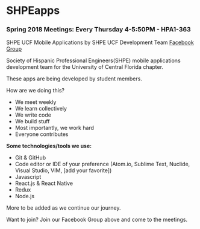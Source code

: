 # SHPEapps
### Spring 2018 Meetings: Every Thursday 4-5:50PM - HPA1-363

SHPE UCF Mobile Applications by SHPE UCF Development Team [Facebook Group](https://www.facebook.com/groups/shpeucfapps/)

Society of Hispanic Professional Engineers(SHPE) mobile applications development team for the University of Central Florida chapter.

These apps are being developed by student members.

How are we doing this?

- We meet weekly
- We learn collectively
- We write code
- We build stuff
- Most importantly, we work hard
- Everyone contributes

**Some technologies/tools we use:**
- Git & GitHub
- Code editor or IDE of your preference (Atom.io, Sublime Text, Nuclide, Visual Studio, VIM, [add your favorite])
- Javascript
- React.js & React Native
- Redux
- Node.js

More to be added as we continue our journey.

Want to join? Join our Facebook Group above and come to the meetings.
